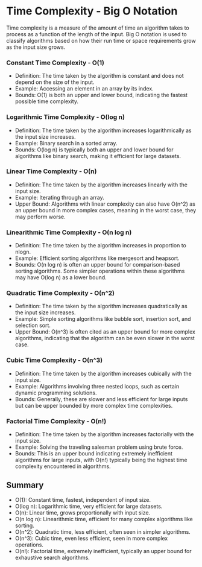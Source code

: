 Time Complexity - Big O Notation
====================================================

Time complexity is a measure of the amount of time an algorithm takes to process as a function of the length of the input. Big O notation is used to classify algorithms based on how their run time or space requirements grow as the input size grows.

### Constant Time Complexity - O(1)

* Definition: The time taken by the algorithm is constant and does not depend on the size of the input.
* Example: Accessing an element in an array by its index.
* Bounds: O(1) is both an upper and lower bound, indicating the fastest possible time complexity.

### Logarithmic Time Complexity - O(log n)

* Definition: The time taken by the algorithm increases logarithmically as the input size increases.
* Example: Binary search in a sorted array.
* Bounds: O(log n) is typically both an upper and lower bound for algorithms like binary search, making it efficient for large datasets.

### Linear Time Complexity - O(n)

* Definition: The time taken by the algorithm increases linearly with the input size.
* Example: Iterating through an array.
* Upper Bound: Algorithms with linear complexity can also have O(n^2) as an upper bound in more complex cases, meaning in the worst case, they may perform worse.

### Linearithmic Time Complexity - O(n log n)

* Definition: The time taken by the algorithm increases in proportion to
nlogn.
* Example: Efficient sorting algorithms like mergesort and heapsort.
* Bounds: O(n log n) is often an upper bound for comparison-based sorting algorithms. Some simpler operations within these algorithms may have O(log n) as a lower bound.

### Quadratic Time Complexity - O(n^2)

* Definition: The time taken by the algorithm increases quadratically as the input size increases.
* Example: Simple sorting algorithms like bubble sort, insertion sort, and selection sort.
* Upper Bound: O(n^3) is often cited as an upper bound for more complex algorithms, indicating that the algorithm can be even slower in the worst case.

### Cubic Time Complexity - O(n^3)

* Definition: The time taken by the algorithm increases cubically with the input size.
* Example: Algorithms involving three nested loops, such as certain dynamic programming solutions.
* Bounds: Generally, these are slower and less efficient for large inputs but can be upper bounded by more complex time complexities.

### Factorial Time Complexity - O(n!)

* Definition: The time taken by the algorithm increases factorially with the input size.
* Example: Solving the traveling salesman problem using brute force.
* Bounds: This is an upper bound indicating extremely inefficient algorithms for large inputs, with O(n!) typically being the highest time complexity encountered in algorithms.

Summary
--------

* O(1): Constant time, fastest, independent of input size.
* O(log n): Logarithmic time, very efficient for large datasets.
* O(n): Linear time, grows proportionally with input size.
* O(n log n): Linearithmic time, efficient for many complex algorithms like sorting.
* O(n^2): Quadratic time, less efficient, often seen in simpler algorithms.
* O(n^3): Cubic time, even less efficient, seen in more complex operations.
* O(n!): Factorial time, extremely inefficient, typically an upper bound for exhaustive search algorithms.


